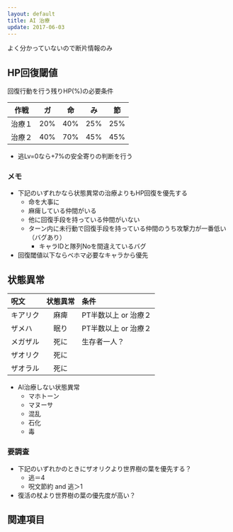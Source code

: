 ```yaml
---
layout: default
title: AI 治療
update: 2017-06-03
---
```


よく分かっていないので断片情報のみ

## HP回復閾値

回復行動を行う残りHP(%)の必要条件

| 作戦   | ガ  | 命  | み  | 節  |
|:------:|:---:|:---:|:---:|:---:|
| 治療１ | 20% | 40% | 25% | 25% |
| 治療２ | 40% | 70% | 45% | 45% |

* 逃Lv=0なら+7%の安全寄りの判断を行う

### メモ

* 下記のいずれかなら状態異常の治療よりもHP回復を優先する
	* 命を大事に
	* 麻痺している仲間がいる
	* 他に回復手段を持っている仲間がいない
	* ターン内に未行動で回復手段を持っている仲間のうち攻撃力が一番低い（バグあり）
		* キャラIDと隊列Noを間違えているバグ
* 回復閾値以下ならベホマ必要なキャラから優先


## 状態異常

| 呪文     | 状態異常 | 条件 |
|:---------|:--------:|:-----|
| キアリク | 麻痺 | PT半数以上 or 治療２ |
| ザメハ   | 眠り | PT半数以上 or 治療２ |
| メガザル | 死に | 生存者一人？ |
| ザオリク | 死に | 
| ザオラル | 死に | 

* AI治療しない状態異常
	* マホトーン
	* マヌーサ
	* 混乱
	* 石化
	* 毒

### 要調査

* 下記のいずれかのときにザオリクより世界樹の葉を優先する？
	* 逃＝4
	* 呪文節約 and 逃＞1
* 復活の杖より世界樹の葉の優先度が高い？


## 関連項目

